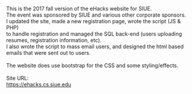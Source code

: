 This is the 2017 fall version of the eHacks website for SIUE.<br />
The event was sponsored by SIUE and various other corporate sponsors.<br />
I updated the site, made a new registration page, wrote the script (JS & PHP)<br />
to handle registration and managed the SQL back-end (users uploading resumes,
registration information, etc).<br />
I also wrote the script to mass email users, and designed the html based emails
that were sent out to users.<br />
<br />
The website does use bootstrap for the CSS and some styling/effects.<br />
<br />
Site URL:<br />
https://ehacks.cs.siue.edu<br />